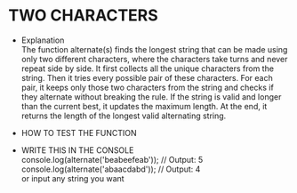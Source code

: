 # TWO CHARACTERS

- Explanation  
The function alternate(s) finds the longest string that can be made using only two different characters, where the characters take turns and never repeat side by side. It first collects all the unique characters from the string. Then it tries every possible pair of these characters. For each pair, it keeps only those two characters from the string and checks if they alternate without breaking the rule. If the string is valid and longer than the current best, it updates the maximum length. At the end, it returns the length of the longest valid alternating string.

- HOW TO TEST THE FUNCTION

- WRITE THIS IN THE CONSOLE  
console.log(alternate('beabeefeab')); // Output: 5  
console.log(alternate('abaacdabd')); // Output: 4  
or input any string you want